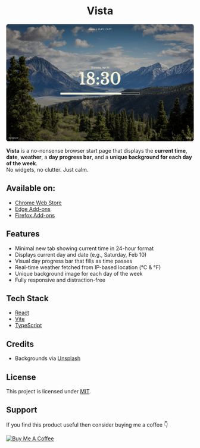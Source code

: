 <h1 align="center">Vista</h1>

![Vista Screenshot](./screenshots/hero.png)

**Vista** is a no-nonsense browser start page that displays the **current time**, **date**, **weather**, a **day progress bar**, and a **unique background for each day of the week**.  
No widgets, no clutter. Just calm.

## Available on:

- [Chrome Web Store](https://chromewebstore.google.com/detail/vista/ikkbpjhalcjblggbcbmcofpcfhfhplkn)
- [Edge Add-ons](https://microsoftedge.microsoft.com/addons/detail/vista/your-edge-extension-id)
- [Firefox Add-ons](https://addons.mozilla.org/en-US/firefox/addon/vista/)

## Features

- Minimal new tab showing current time in 24-hour format
- Displays current day and date (e.g., Saturday, Feb 10)
- Visual day progress bar that fills as time passes
- Real-time weather fetched from IP-based location (°C & °F)
- Unique background image for each day of the week
- Fully responsive and distraction-free

## Tech Stack

- [React](https://react.dev/)
- [Vite](https://vitejs.dev/)
- [TypeScript](https://www.typescriptlang.org/)

## Credits

- Backgrounds via [Unsplash](https://unsplash.com)

## License

This project is licensed under [MIT](LICENSE).

## Support

If you find this product useful then consider buying me a coffee 👇

<p><a href="https://www.buymeacoffee.com/shashiirk" target="_blank"><img src="https://cdn.buymeacoffee.com/buttons/v2/default-yellow.png" alt="Buy Me A Coffee" width="196" /></a></p>
